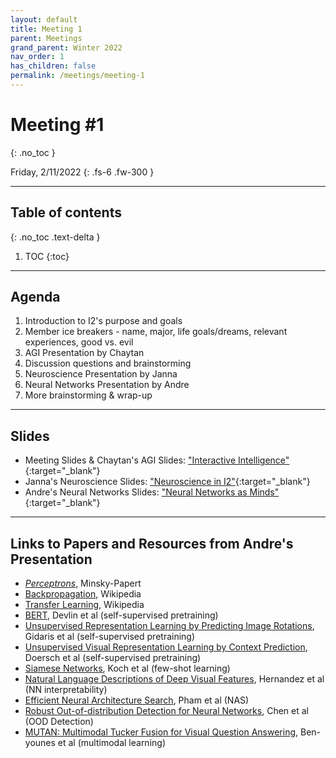 ```yaml
---
layout: default
title: Meeting 1
parent: Meetings
grand_parent: Winter 2022
nav_order: 1
has_children: false
permalink: /meetings/meeting-1
---
```


# Meeting #1
{: .no_toc }

Friday, 2/11/2022
{: .fs-6 .fw-300 }

---

## Table of contents
{: .no_toc .text-delta }

1. TOC
{:toc}

---

## Agenda
1. Introduction to I2's purpose and goals
2. Member ice breakers - name, major, life goals/dreams, relevant experiences, good vs. evil
3. AGI Presentation by Chaytan
4. Discussion questions and brainstorming
5. Neuroscience Presentation by Janna
6. Neural Networks Presentation by Andre
7. More brainstorming & wrap-up

---

## Slides
- Meeting Slides & Chaytan's AGI Slides: ["Interactive Intelligence"](https://www.canva.com/design/DAE1ZsJC4pY/wZJeTZZbLeALEzL89TrHYQ/view?utm_content=DAE1ZsJC4pY&utm_campaign=designshare&utm_medium=link&utm_source=sharebutton){:target="_blank"}
- Janna's Neuroscience Slides: ["Neuroscience in I2"](https://docs.google.com/presentation/d/e/2PACX-1vTvKlnlR6KsXcGXlRPVHoSJGS3apWW7QnUpGlMcnD_Nim33h6DyahUrU-FAAUua4g/pub?start=false&loop=false&delayms=3000){:target="_blank"}
- Andre's Neural Networks Slides: ["Neural Networks as Minds"](https://www.canva.com/design/DAE3pFjSZXo/GNpikNt16oczG71FeoKeCw/view?utm_content=DAE3pFjSZXo&utm_campaign=designshare&utm_medium=link&utm_source=sharebutton){:target="_blank"}

---

## Links to Papers and Resources from Andre's Presentation
- [*Perceptrons*](https://mitpress.mit.edu/books/perceptrons), Minsky-Papert
- [Backpropagation](https://en.wikipedia.org/wiki/Backpropagation), Wikipedia
- [Transfer Learning](https://en.wikipedia.org/wiki/Transfer_learning), Wikipedia
- [BERT](https://arxiv.org/abs/1810.04805), Devlin et al (self-supervised pretraining)
- [Unsupervised Representation Learning by Predicting Image Rotations](https://arxiv.org/abs/1803.07728), Gidaris et al (self-supervised pretraining)
- [Unsupervised Visual Representation Learning by Context Prediction](https://arxiv.org/abs/1505.05192), Doersch et al (self-supervised pretraining)
- [Siamese Networks](https://www.cs.cmu.edu/~rsalakhu/papers/oneshot1.pdf), Koch et al (few-shot learning)
- [Natural Language Descriptions of Deep Visual Features](https://arxiv.org/pdf/2201.11114.pdf), Hernandez et al (NN interpretability)
- [Efficient Neural Architecture Search](https://arxiv.org/abs/1802.03268), Pham et al (NAS)
- [Robust Out-of-distribution Detection for Neural Networks](https://arxiv.org/abs/2003.09711), Chen et al (OOD Detection)
- [MUTAN: Multimodal Tucker Fusion for Visual Question Answering](https://arxiv.org/pdf/1705.06676.pdf), Ben-younes et al (multimodal learning) 
